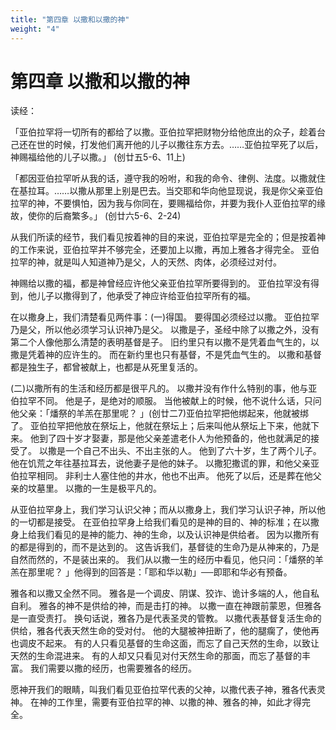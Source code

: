 ```yaml
---
title: "第四章 以撒和以撒的神"
weight: "4"
---
```


# 第四章 以撒和以撒的神


读经：

「亚伯拉罕将一切所有的都给了以撒。亚伯拉罕把财物分给他庶出的众子，趁着台己还在世的时候，打发他们离开他的儿子以撒往东方去。……亚伯拉罕死了以后，神赐福给他的儿子以撒。」
(创廿五5-6、11上)

「都因亚伯拉罕听从我的话，遵守我的吩咐，和我的命令、律例、法度。以撒就住在基拉耳。……以撒从那里上别是巴去。当交耶和华向他显现说，我是你父亲亚伯拉罕的神，不要惧怕，因为我与你同在，要赐福给你，并要为我仆人亚伯拉罕的缘故，使你的后裔繁多。」
(创廿六5-6、2-24)

从我们所读的经节，我们看见按着神的目的来说，亚伯拉罕是完全的；但是按着神的工作来说，亚伯拉罕并不够完全，还要加上以撒，再加上雅各才得完全。
亚伯拉罕的神，就是叫人知道神乃是父，人的天然、肉体，必须经过对付。

神赐给以撒的福，都是神曾经应许他父亲亚伯拉罕所要得到的。
亚伯拉罕没有得到，他儿子以撒得到了，他承受了神应许给亚伯拉罕所有的福。

在以撒身上，我们清楚看见两件事：(一)得国。
要得国必须经过以撒。
亚伯拉罕乃是父，所以他必须学习认识神乃是父。
以撒是子，圣经中除了以撒之外，没有第二个人像他那么清楚的表明基督是子。
旧约里只有以撒不是凭着血气生的，以撒是凭着神的应许生的。
而在新约里也只有基督，不是凭血气生的。
以撒和基督都是独生子，都曾被献上，也都是从死里复活的。

(二)以撒所有的生活和经历都是很平凡的。
以撒并没有作什么特别的事，他与亚伯拉罕不同。
他是子，是绝对的顺服。
当他被献上的时候，他不说什么话，只问他父亲：「燔祭的羊羔在那里呢？
」(创廿二7)亚伯拉罕把他绑起来，他就被绑了。
亚伯拉罕把他放在祭坛上，他就在祭坛上；后来叫他从祭坛上下来，他就下来。
他到了四十岁才娶妻，那是他父亲差遣老仆人为他预备的，他也就满足的接受了。
以撒是一个自己不出头、不出主张的人。
他到了六十岁，生了两个儿子。
他在饥荒之年往基拉耳去，说他妻子是他的妹子。
以撒犯撒谎的罪，和他父亲亚伯拉罕相同。
非利士人塞住他的井水，他也不出声。
他死了以后，还是葬在他父亲的坟墓里。
以撒的一生是极平凡的。

从亚伯拉罕身上，我们学习认识父神；而从以撒身上，我们学习认识子神，所以他的一切都是接受。
在亚伯拉罕身上给我们看见的是神的目的、神的标准；在以撒身上给我们看见的是神的能力、神的生命，以及认识神是供给者。
因为以撒所有的都是得到的，而不是达到的。
这告诉我们，基督徒的生命乃是从神来的，乃是自然而然的，不是装出来的。
我们从以撒一生的经历中看见，他只问：「燔祭的羊羔在那里呢？
」他得到的回答是：「耶和华以勒」──即耶和华必有预备。

雅各和以撒又全然不同。
雅各是一个调皮、阴谋、狡诈、诡计多端的人，他自私自利。
雅各的神不是供给的神，而是击打的神。
以撒一直在神跟前蒙恩，但雅各是一直受责打。
换句话说，雅各乃是代表圣灵的管教。
以撒代表基督复活生命的供给，雅各代表天然生命的受对付。
他的大腿被神扭断了，他的腿瘸了，使他再也调皮不起来。
有的人只看见基督的生命这面，而忘了自己天然的生命，以致让天然的生命混进来。
有的人却又只看见对付天然生命的那面，而忘了基督的丰富。
我们需要以撒的经历，也需要雅各的经历。

愿神开我们的眼睛，叫我们看见亚伯拉罕代表的父神，以撒代表子神，雅各代表灵神。
在神的工作里，需要有亚伯拉罕的神、以撒的神、雅各的神，如此才得完全。
